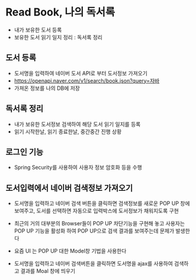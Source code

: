 # Read Book, 나의 독서록
* 내가 보유한 도서 등록
* 보유한 도서 읽기 일지 정리 : 독서록 정리

## 도서 등록
* 도서명을 입력하여 네이버 도서 API로 부터 도서정보 가져오기
* https://openapi.naver.com/v1/search/book.json?query=자바
* 가져온 정보를 나의 DB에 저장

## 독서록 정리
* 내가 보유한 도서정보 검색하여 해당 도서 읽기 일지를 등록
* 읽기 시작한날, 읽기 종료한날, 중간중간 진행 상황

## 로그인 기능
* Spring Security를 사용하여 사용자 정보 암호화 등을 수행

## 도서입력에서 네이버 검색정보 가져오기
* 도서명을 입력하고 네이버 검색 버튼을 클릭하면
  검색정보를 새로운 POP UP 창에 보여주고, 도서를 선택하면 자동으로 입력박스에 도서정보가 채워지도록 구현
* 최근의 거의 대부분의 Browser들이 POP UP 차단기능을 구현해 놓고
  사용자는 POP UP 기능을 활성화 하여  POP UP으로 검색 결과를 보여주는데 문제가 발생한다
* 요즘 UI 는 POP UP 대한 Model창 기법을 사용한다

* 도서명을 입력하고 네이버 검색버튼을 클릭하면 도서명을 ajax를 사용하여 검색하고 결과를 Moal 창에 띄우기

